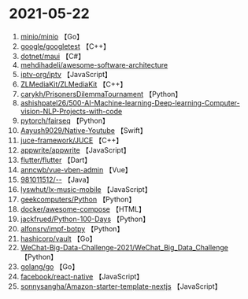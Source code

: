 # 2021-05-22

1. [minio/minio](https://github.com/minio/minio) 【Go】
2. [google/googletest](https://github.com/google/googletest) 【C++】
3. [dotnet/maui](https://github.com/dotnet/maui) 【C#】
4. [mehdihadeli/awesome-software-architecture](https://github.com/mehdihadeli/awesome-software-architecture) 
5. [iptv-org/iptv](https://github.com/iptv-org/iptv) 【JavaScript】
6. [ZLMediaKit/ZLMediaKit](https://github.com/ZLMediaKit/ZLMediaKit) 【C++】
7. [carykh/PrisonersDilemmaTournament](https://github.com/carykh/PrisonersDilemmaTournament) 【Python】
8. [ashishpatel26/500-AI-Machine-learning-Deep-learning-Computer-vision-NLP-Projects-with-code](https://github.com/ashishpatel26/500-AI-Machine-learning-Deep-learning-Computer-vision-NLP-Projects-with-code) 
9. [pytorch/fairseq](https://github.com/pytorch/fairseq) 【Python】
10. [Aayush9029/Native-Youtube](https://github.com/Aayush9029/Native-Youtube) 【Swift】
11. [juce-framework/JUCE](https://github.com/juce-framework/JUCE) 【C++】
12. [appwrite/appwrite](https://github.com/appwrite/appwrite) 【JavaScript】
13. [flutter/flutter](https://github.com/flutter/flutter) 【Dart】
14. [anncwb/vue-vben-admin](https://github.com/anncwb/vue-vben-admin) 【Vue】
15. [981011512/--](https://github.com/981011512/--) 【Java】
16. [lyswhut/lx-music-mobile](https://github.com/lyswhut/lx-music-mobile) 【JavaScript】
17. [geekcomputers/Python](https://github.com/geekcomputers/Python) 【Python】
18. [docker/awesome-compose](https://github.com/docker/awesome-compose) 【HTML】
19. [jackfrued/Python-100-Days](https://github.com/jackfrued/Python-100-Days) 【Python】
20. [alfonsrv/impf-botpy](https://github.com/alfonsrv/impf-botpy) 【Python】
21. [hashicorp/vault](https://github.com/hashicorp/vault) 【Go】
22. [WeChat-Big-Data-Challenge-2021/WeChat_Big_Data_Challenge](https://github.com/WeChat-Big-Data-Challenge-2021/WeChat_Big_Data_Challenge) 【Python】
23. [golang/go](https://github.com/golang/go) 【Go】
24. [facebook/react-native](https://github.com/facebook/react-native) 【JavaScript】
25. [sonnysangha/Amazon-starter-template-nextjs](https://github.com/sonnysangha/Amazon-starter-template-nextjs) 【JavaScript】
